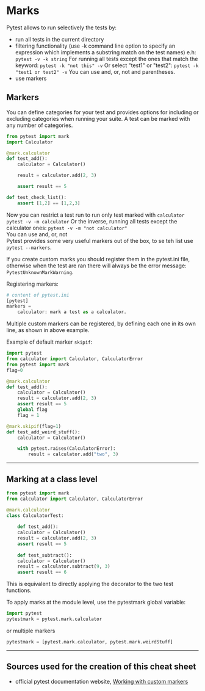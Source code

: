 # Marks
Pytest allows to run selectively the tests by:
- run all tests in the current directory
- filtering functionality (use -k command line option to specify an 
expression which implements a substring match on the test names) e.h: `pytest -v -k string`
For running all tests except the ones that match the keyword: `pytest -k "not this" -v`
Or select "test1" or "test2": `pytest -k "test1 or test2" -v`
You can use and, or, not and parentheses.
- use markers

## Markers
You can define categories for your test and provides options for including or excluding
categories when running your suite. A test can be marked with any number of categories.

````python
from pytest import mark
import Calculator

@mark.calculator
def test_add():
    calculator = Calculator()

    result = calculator.add(2, 3)

    assert result == 5

def test_check_list():
    assert [1,2] == [1,2,3]
````
Now you can restrict a test run to run only test marked with `calculator`
`pytest -v -m calculator`
Or the inverse, running all tests except the calculator ones:
`pytest -v -m "not calculator"`  
You can use and, or, not  
Pytest provides some very useful markers out of the box, to se teh list use `pytest --markers`.  

If you create custom marks you should register them in the pytest.ini file, otherwise
when the test are ran there will always be the error message: `PytestUnknownMarkWarning`.  

Registering markers:
````python
# content of pytest.ini
[pytest]
markers =
    calculator: mark a test as a calculator.
````
Multiple custom markers can be registered, by defining each one in its own line, as shown in above example.

Example of default marker `skipif`:
````python
import pytest
from calculator import Calculator, CalculatorError
from pytest import mark
flag=0

@mark.calculator
def test_add():
    calculator = Calculator()
    result = calculator.add(2, 3)
    assert result == 5
    global flag
    flag = 1

@mark.skipif(flag=1)
def test_add_weird_stuff():
    calculator = Calculator()

    with pytest.raises(CalculatorError):
        result = calculator.add("two", 3)
````
___
## Marking at a class level
```python
from pytest import mark
from calculator import Calculator, CalculatorError

@mark.calculator
class CalculatorTest:
    
    def test_add():
    calculator = Calculator()
    result = calculator.add(2, 3)
    assert result == 5
    
    def test_subtract():
    calculator = Calculator()
    result = calculator.subtract(9, 3)
    assert result == 6
```
This is equivalent to directly applying the decorator to the two test functions.

To apply marks at the module level, use the pytestmark global variable:
```python
import pytest
pytestmark = pytest.mark.calculator
```
or multiple markers
```python
pytestmark = [pytest.mark.calculator, pytest.mark.weirdStuff]
```
___
## Sources used for the creation of this cheat sheet
- official pytest documentation website, [Working with custom markers](https://docs.pytest.org/en/7.1.x/example/markers.html#using-k-expr-to-select-tests-based-on-their-name)